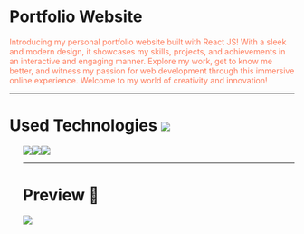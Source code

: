 <h1>
Portfolio Website
</h1>
<p style="color: #FF7A59">
Introducing my personal portfolio website built with React JS! With a sleek and modern design, it showcases my skills, projects, and achievements in an interactive and engaging manner. Explore my work, get to know me better, and witness my passion for web development through this immersive online experience. Welcome to my world of creativity and innovation!

<p>
<hr>
<h1>Used Technologies <img src="https://www.shareicon.net/data/32x32/2015/11/13/671566_tools_512x512.png"></h1>
<ul>
<img src="https://www.shareicon.net/data/64x64/2015/08/03/79381_html_512x512.png"><img src="https://www.shareicon.net/data/64x64/2015/08/31/93779_css3_512x512.png"><img src="https://www.shareicon.net/data/64x64/2016/07/10/119874_apps_512x512.png">

<hr>
<h1>
 Preview 🎥
</h1>

<img src="preview.gif">
